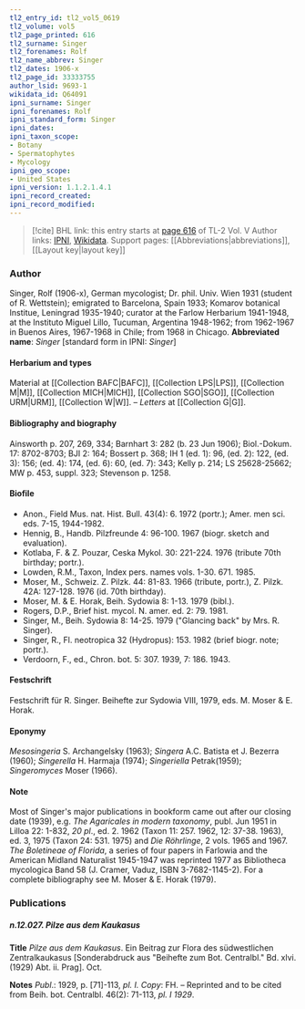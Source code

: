 ```yaml
---
tl2_entry_id: tl2_vol5_0619
tl2_volume: vol5
tl2_page_printed: 616
tl2_surname: Singer
tl2_forenames: Rolf
tl2_name_abbrev: Singer
tl2_dates: 1906-x
tl2_page_id: 33333755
author_lsid: 9693-1
wikidata_id: Q64091
ipni_surname: Singer
ipni_forenames: Rolf
ipni_standard_form: Singer
ipni_dates: 
ipni_taxon_scope: 
- Botany
- Spermatophytes
- Mycology
ipni_geo_scope: 
- United States
ipni_version: 1.1.2.1.4.1
ipni_record_created: 
ipni_record_modified:
---
```


> [!cite] BHL link: this entry starts at [page 616](https://www.biodiversitylibrary.org/page/33333755) of TL-2 Vol. V
> Author links: [IPNI](https://www.ipni.org/a/9693-1), [Wikidata](https://www.wikidata.org/wiki/Q64091). Support pages: [[Abbreviations|abbreviations]], [[Layout key|layout key]]

### Author

Singer, Rolf (1906-x), German mycologist; Dr. phil. Univ. Wien 1931 (student of R. Wettstein); emigrated to Barcelona, Spain 1933; Komarov botanical Institue, Leningrad 1935-1940; curator at the Farlow Herbarium 1941-1948, at the Instituto Miguel Lillo, Tucuman, Argentina 1948-1962; from 1962-1967 in Buenos Aires, 1967-1968 in Chile; from 1968 in Chicago. 
**Abbreviated name**: *Singer* \[standard form in IPNI: *Singer*\]

#### Herbarium and types

Material at [[Collection BAFC|BAFC]], [[Collection LPS|LPS]], [[Collection M|M]], [[Collection MICH|MICH]], [[Collection SGO|SGO]], [[Collection URM|URM]], [[Collection W|W]]. – *Letters* at [[Collection G|G]].

#### Bibliography and biography

Ainsworth p. 207, 269, 334; Barnhart 3: 282 (b. 23 Jun 1906); Biol.-Dokum. 17: 8702-8703; BJI 2: 164; Bossert p. 368; IH 1 (ed. 1): 96, (ed. 2): 122, (ed. 3): 156; (ed. 4): 174, (ed. 6): 60, (ed. 7): 343; Kelly p. 214; LS 25628-25662; MW p. 453, suppl. 323; Stevenson p. 1258.

#### Biofile

- Anon., Field Mus. nat. Hist. Bull. 43(4): 6. 1972 (portr.); Amer. men sci. eds. 7-15, 1944-1982.
- Hennig, B., Handb. Pilzfreunde 4: 96-100. 1967 (biogr. sketch and evaluation).
- Kotlaba, F. & Z. Pouzar, Ceska Mykol. 30: 221-224. 1976 (tribute 70th birthday; portr.).
- Lowden, R.M., Taxon, Index pers. names vols. 1-30. 671. 1985.
- Moser, M., Schweiz. Z. Pilzk. 44: 81-83. 1966 (tribute, portr.), Z. Pilzk. 42A: 127-128. 1976 (id. 70th birthday).
- Moser, M. & E. Horak, Beih. Sydowia 8: 1-13. 1979 (bibl.).
- Rogers, D.P., Brief hist. mycol. N. amer. ed. 2: 79. 1981.
- Singer, M., Beih. Sydowia 8: 14-25. 1979 ("Glancing back" by Mrs. R. Singer).
- Singer, R., Fl. neotropica 32 (Hydropus): 153. 1982 (brief biogr. note; portr.).
- Verdoorn, F., ed., Chron. bot. 5: 307. 1939, 7: 186. 1943.

#### Festschrift

Festschrift für R. Singer. Beihefte zur Sydowia VIII, 1979, eds. M. Moser & E. Horak.

#### Eponymy

*Mesosingeria* S. Archangelsky (1963); *Singera* A.C. Batista et J. Bezerra (1960); *Singerella* H. Harmaja (1974); *Singeriella* Petrak(1959); *Singeromyces* Moser (1966).

#### Note

Most of Singer's major publications in bookform came out after our closing date (1939), e.g. *The Agaricales in modern taxonomy*, publ. Jun 1951 in Lilloa 22: 1-832, *20 pl*., ed. 2. 1962 (Taxon 11: 257. 1962, 12: 37-38. 1963), ed. 3, 1975 (Taxon 24: 531. 1975) and *Die Röhrlinge*, 2 vols. 1965 and 1967. *The Boletineae of Florida*, a series of four papers in Farlowia and the American Midland Naturalist 1945-1947 was reprinted 1977 as Bibliotheca mycologica Band 58 (J. Cramer, Vaduz, ISBN 3-7682-1145-2). For a complete bibliography see M. Moser & E. Horak (1979).

### Publications

##### n.12.027. Pilze aus dem Kaukasus

**Title**
*Pilze aus dem Kaukasus*. Ein Beitrag zur Flora des südwestlichen Zentralkaukasus \[Sonderabdruck aus "Beihefte zum Bot. Centralbl." Bd. xlvi. (1929) Abt. ii. Prag\]. Oct.

**Notes**
*Publ*.: 1929, p. \[71\]-113, *pl. I. Copy*: FH. – Reprinted and to be cited from Beih. bot. Centralbl. 46(2): 71-113, *pl. I 1929*.

